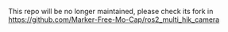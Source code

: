 This repo will be no longer maintained, please check its fork in https://github.com/Marker-Free-Mo-Cap/ros2_multi_hik_camera
